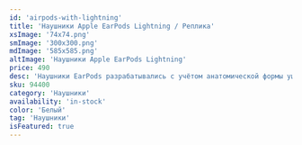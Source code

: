 ```yaml
---
id: 'airpods-with-lightning'
title: 'Наушники Apple EarPods Lightning / Реплика'
xsImage: '74x74.png'
smImage: '300x300.png'
mdImage: '585x585.png'
altImage: 'Наушники Apple EarPods Lightning'
price: 490
desc: 'Наушники EarPods разрабатывались с учётом анатомической формы ушной раковины, благодаря чему удалось добиться безупречного уровня комфорта. При этом вас ждёт кристально чистое и мощное звучание. Динамики эффективно отсекают посторонние шумы и дают возможность полностью погрузиться в прослушивание музыки.'
sku: 94400
category: 'Наушники'
availability: 'in-stock'
color: 'Белый'
tag: 'Наушники'
isFeatured: true
---
```

